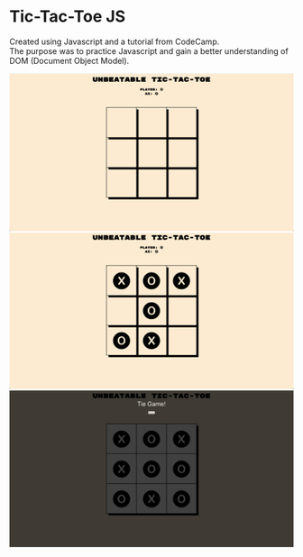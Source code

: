 # Tic-Tac-Toe JS
Created using Javascript and a tutorial from CodeCamp. <br>
The purpose was to practice Javascript and gain a better understanding of DOM (Document Object Model).

![Load Screen](/1.png)
![Mid Game](/2.png)
![Game Over](/3.png)